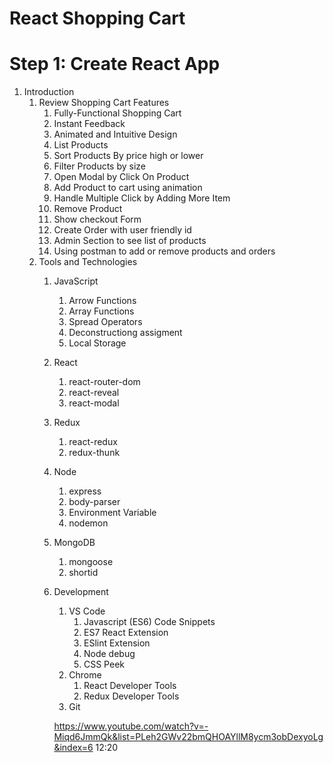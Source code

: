 # React Shopping Cart

# Step 1: Create React App
1. Introduction
    1. Review Shopping Cart Features
        1. Fully-Functional Shopping Cart
        2. Instant Feedback
        3. Animated and Intuitive Design
        4. List Products
        5. Sort Products By price high or lower
        6. Filter Products by size
        7. Open Modal by Click On Product
        8. Add Product to cart using animation
        9. Handle Multiple Click by Adding More Item
        10. Remove Product
        11. Show checkout Form
        12. Create Order with user friendly id
        13. Admin Section to  see list of products
        14. Using postman to add or remove products and orders
    2. Tools and Technologies
        1. JavaScript
            1. Arrow Functions
            2. Array Functions
            3. Spread Operators
            4. Deconstructiong assigment
            5. Local Storage
        2. React
            1. react-router-dom
            2. react-reveal
            3. react-modal
        3. Redux
            1. react-redux
            2. redux-thunk
        4. Node
            1. express
            2. body-parser
            3. Environment Variable
            4. nodemon
        5. MongoDB
            1. mongoose
            2. shortid
        6. Development
            1. VS Code
                1. Javascript (ES6) Code Snippets
                2. ES7 React Extension
                3. ESlint Extension
                4. Node debug
                5. CSS Peek
            2. Chrome
                1. React Developer Tools
                2. Redux Developer Tools
            3. Git

            https://www.youtube.com/watch?v=-Miqd6JmmQk&list=PLeh2GWv22bmQHOAYllM8ycm3obDexyoLg&index=6
            12:20